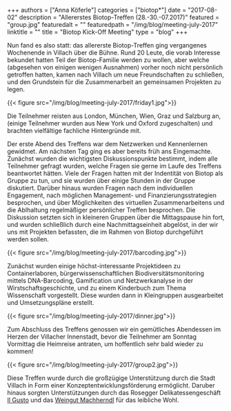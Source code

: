 +++
authors = ["Anna Köferle"]
categories = ["biotop*"]
date = "2017-08-02"
description = "Allererstes Biotop-Treffen (28.-30.-07.2017)"
featured = "group.jpg"
featuredalt = ""
featuredpath = "/img/blog/meeting-july-2017"
linktitle = ""
title = "Biotop Kick-Off Meeting"
type = "blog"
+++

Nun fand es also statt: das allererste Biotop-Treffen ging vergangenes Wochenende in Villach über die Bühne. Rund 20 Leute, die vorab Interesse bekundet hatten Teil der Biotop-Familie werden zu wollen, aber welche (abgesehen von einigen wenigen Ausnahmen) vorher noch nicht persönlich getroffen hatten, kamen nach Villach um neue Freundschaften zu schließen, und den Grundstein für die Zusammenarbeit an gemeinsamen Projekten zu legen.

{{< figure src="/img/blog/meeting-july-2017/friday1.jpg">}}

Die Teilnehmer reisten aus London, München, Wien, Graz und Salzburg an, (einige Teilnehmer wurden aus New York und Oxford zugeschalten) und brachten vielfältige fachliche Hintergründe mit.

Der erste Abend des Treffens war dem Netzwerken und Kennenlernen gewidmet. Am nächsten Tag ging es aber bereits früh ans Eingemachte. Zunächst wurden die wichtigsten Diskussionspunkte bestimmt, indem alle Teilnehmer gefragt wurden, welche Fragen sie gerne im Laufe des Treffens beantwortet hätten. Viele der Fragen hatten mit der Indentität von Biotop als Gruppe zu tun, und sie wurden über einige Stunden in der Gruppe diskutiert. Darüber hinaus wurden Fragen nach dem individuellen Engagement, nach möglichen Management- und Finanzierungsstrategien besprochen, und über Möglichkeiten des virtuellen Zusammenarbeitens und die Ablhaltung regelmäßiger persönlicher Treffen besprochen.
Die Diskussion setzten sich in kleineren Gruppen über die Mittagspause hin fort, und wurden schließlich durch eine Nachmittagseinheit abgelöst, in der wir uns mit Projekten befassten, die im Rahmen von Biotop durchgeführt werden sollen.

{{< figure src="/img/blog/meeting-july-2017/barcoding.jpg">}}

Zunächst wurden einige höchst-interessante Projektideen zu Containerlaboren, bürgerwissenschaftlichen Biodiversitätsmonitoring mittels DNA-Barcoding, Gamification und Netzwerkanalyse in der Wirstschaftsgeschichte, und zu einem Kinderbuch zum Thema Wissenschaft vorgestellt. Diese wurden dann in Kleingruppen ausgearbeitet und Umsetzungspläne erstellt.

{{< figure src="/img/blog/meeting-july-2017/dinner.jpg">}}

Zum Abschluss des Treffens genossen wir ein gemütliches Abendessen im Herzen der Villacher Innenstadt, bevor die Teilnehmer am Sonntag Vormittag die Heimreise antraten, um hoffentlich sehr bald wieder zu kommen!

{{< figure src="/img/blog/meeting-july-2017/group2.jpg">}}

Diese Treffen wurde durch die großzügige Unterstützung durch die Stadt Villach in Form einer Konzeptentwicklungsförderung ermöglicht. Daruber hinaus sorgten Unterstützungen durch das Rosegger Delikatessengeschäft [Il Gusto](http://il-gusto.info) und das [Weingut Machherndl](http://http://www.machherndl.com) für das leibliche Wohl.
